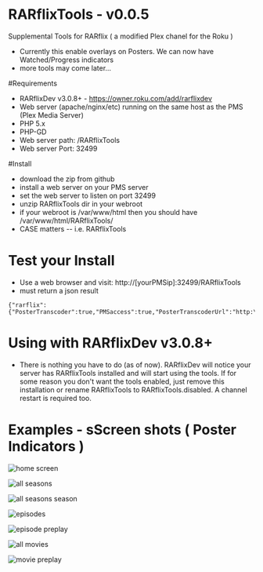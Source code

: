 RARflixTools - v0.0.5
============

Supplemental Tools for RARflix ( a modified Plex chanel for the Roku )

* Currently this enable overlays on Posters. We can now have Watched/Progress indicators
* more tools may come later...


#Requirements

* RARflixDev v3.0.8+ - https://owner.roku.com/add/rarflixdev
* Web server (apache/nginx/etc) running on the same host as the PMS (Plex Media Server)
* PHP 5.x
* PHP-GD
* Web server path: /RARflixTools
* Web server Port: 32499


#Install
* download the zip from github
* install a web server on your PMS server
* set the web server to listen on port 32499
* unzip RARflixTools dir in your webroot 
* if your webroot is /var/www/html then you should have /var/www/html/RARflixTools/
* CASE matters -- i.e. RARflixTools

# Test your Install
* Use a web browser and visit: http://[yourPMSip]:32499/RARflixTools  
* must return a json result
```
{"rarflix":{"PosterTranscoder":true,"PMSaccess":true,"PosterTranscoderUrl":"http:\/\/youPMSip:32499\/RARflixTools\/poster.php"}}
```

# Using with RARflixDev v3.0.8+
* There is nothing you have to do (as of now). RARflixDev will notice your server has RARflixTools installed and will start using the tools. If for some reason you don't want the tools enabled, just remove this installation or rename RARflixTools to RARflixTools.disabled. A channel restart is required too. 


# Examples - sScreen shots ( Poster Indicators )

![home screen](https://raw.github.com/ljunkie/RARflixTools/master/examples/PosterIndicators/1.home_screen.jpg)

![all seasons](https://raw.github.com/ljunkie/RARflixTools/master/examples/PosterIndicators/2.all_seasons.jpg)

![all seasons season](https://raw.github.com/ljunkie/RARflixTools/master/examples/PosterIndicators/5.all_seasons_season.jpg)

![episodes](https://raw.github.com/ljunkie/RARflixTools/master/examples/PosterIndicators/3.all_seasons_episodes.jpg)

![episode preplay](https://raw.github.com/ljunkie/RARflixTools/master/examples/PosterIndicators/4.all_seasons_episodes_preplay.jpg)

![all movies](https://raw.github.com/ljunkie/RARflixTools/master/examples/PosterIndicators/6.movie_rows.jpg)

![movie preplay](https://raw.github.com/ljunkie/RARflixTools/master/examples/PosterIndicators/7.movie_preplay.jpg)
